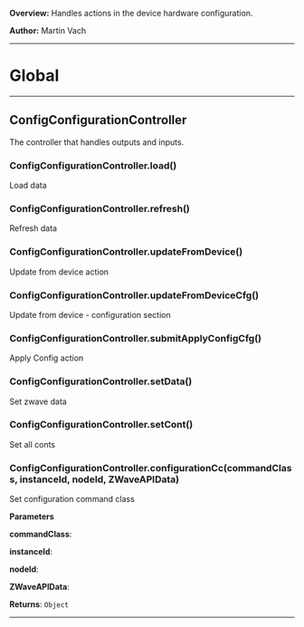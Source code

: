 **Overview:** Handles actions in the device hardware configuration.



**Author:** Martin Vach




* * *

# Global





* * *

## ConfigConfigurationController
The controller that handles outputs and inputs.

### ConfigConfigurationController.load() 

Load data


### ConfigConfigurationController.refresh() 

Refresh data


### ConfigConfigurationController.updateFromDevice() 

Update from device action


### ConfigConfigurationController.updateFromDeviceCfg() 

Update from device - configuration section


### ConfigConfigurationController.submitApplyConfigCfg() 

Apply Config action


### ConfigConfigurationController.setData() 

Set zwave data


### ConfigConfigurationController.setCont() 

Set all conts


### ConfigConfigurationController.configurationCc(commandClass, instanceId, nodeId, ZWaveAPIData) 

Set configuration command class

**Parameters**

**commandClass**: 

**instanceId**: 

**nodeId**: 

**ZWaveAPIData**: 

**Returns**: `Object`



* * *
